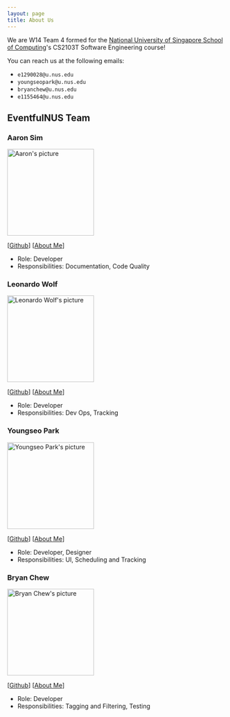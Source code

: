 ```yaml
---
layout: page
title: About Us
---
```


We are W14 Team 4 formed for the [National University of Singapore School of Computing](https://www.comp.nus.edu.sg)'s
CS2103T Software Engineering course!

You can reach us at the following emails:
- `e1290028@u.nus.edu`
- `youngseopark@u.nus.edu`
- `bryanchew@u.nus.edu`
- `e1155464@u.nus.edu`

## EventfulNUS Team

### Aaron Sim

<img src="https://ay2425s1-cs2103t-w14-4.github.io/tp/images/peanuts359.png" alt="Aaron's picture" width="200px" />

[[Github](https://github.com/peanuts359)]
[[About Me](team/peanuts359.md)]

* Role: Developer
* Responsibilities: Documentation, Code Quality

### Leonardo Wolf

<img src="https://ay2425s1-cs2103t-w14-4.github.io/tp/images/leowolf275.png" alt="Leonardo Wolf's picture" width="200px" />

[[Github](https://github.com/leowolf275)]
[[About Me](team/leowolf275.md)]

* Role: Developer 
* Responsibilities: Dev Ops, Tracking

### Youngseo Park

<img src="https://ay2425s1-cs2103t-w14-4.github.io/tp/images/youngseopark05.png" alt="Youngseo Park's picture" width="200px" />

[[Github](http://github.com/youngseopark05)]
[[About Me](team/youngseopark05.md)]

* Role: Developer, Designer
* Responsibilities: UI, Scheduling and Tracking

### Bryan Chew

<img src="https://ay2425s1-cs2103t-w14-4.github.io/tp/images/bryanjhc.png" alt="Bryan Chew's picture" width="200px" />

[[Github](http://github.com/bryanjhc)]
[[About Me](team/bryanjhc.md)]

* Role: Developer
* Responsibilities: Tagging and Filtering, Testing
